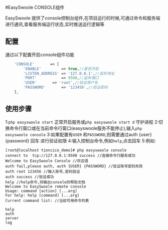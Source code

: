 #EasySwoole CONSOLE组件  

EasySwoole 提供了console控制台组件,在项目运行的时候,可通过命令和服务端进行通讯,查看服务端运行状态,实时推送运行逻辑等

## 配置
通过以下配置开启console组件功能
````php
    'CONSOLE'       => [
        'ENABLE'         => true,//是否开启
        'LISTEN_ADDRESS' => '127.0.0.1',//监听地址
        'PORT'           => 9500,//监听端口
        'USER'       => 'root',//验证用户名
        'PASSWORD'       => '123456',//验证密码
    ],
````

## 使用步骤
1:`php easyswoole start` 正常开启服务或`php easyswoole start d` 守护进程
2:切换命令行窗口或在当前命令行窗口(easyswoole服务不能停止),输入`php easyswoole console`
3:如果配置有`USER` 和`PASSWORD`,则需要通过auth {user} {password}  回车 进行验证权限
4:输入控制台命令,例如`help`,点击回车
5:例如:
````
[root@localhost tioncico_demo]# php easyswoole console
connect to  tcp://127.0.0.1:9500 success //连接命令行服务成功
Welcome to EasySwoole Console //欢迎语
auth fail,please auth, auth {USER} {PASSWORD} //验证账号密码失败
auth root 123456 //输入账号,密码验证
auth success //验证成功
help //help命令,将输出console的帮助文档
Welcome to EasySwoole remote console 
Usage: command [action] [...arg] 
For help: help [command] [...arg]
Current command list: //当前可用命令列表

help
auth
server
log


````